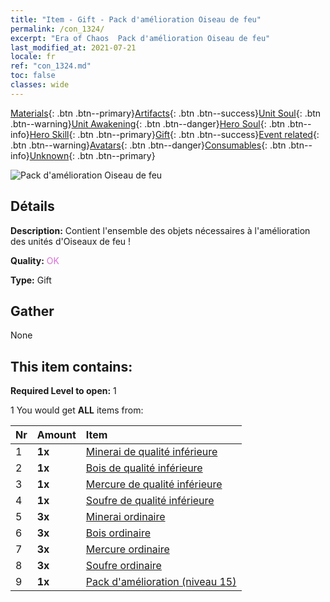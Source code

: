 ```yaml
---
title: "Item - Gift - Pack d'amélioration Oiseau de feu"
permalink: /con_1324/
excerpt: "Era of Chaos  Pack d'amélioration Oiseau de feu"
last_modified_at: 2021-07-21
locale: fr
ref: "con_1324.md"
toc: false
classes: wide
---
```

 [Materials](/ItemsFR/){: .btn .btn--primary}[Artifacts](/ItemsFR/Artifacts/){: .btn .btn--success}[Unit Soul](/ItemsFR/UnitSoul/){: .btn .btn--warning}[Unit Awakening](/ItemsFR/UnitAwakening/){: .btn .btn--danger}[Hero Soul](/ItemsFR/HeroSoul/){: .btn .btn--info}[Hero Skill](/ItemsFR/HeroSkill/){: .btn .btn--primary}[Gift](/ItemsFR/Gift/){: .btn .btn--success}[Event related](/ItemsFR/Events/){: .btn .btn--warning}[Avatars](/ItemsFR/Avatars/){: .btn .btn--danger}[Consumables](/ItemsFR/Consumables/){: .btn .btn--info}[Unknown](/ItemsFR/Unknown/){: .btn .btn--primary}

 ![Pack d'amélioration Oiseau de feu](/images/t/i_906001.png)

## Détails
 **Description:** Contient l'ensemble des objets nécessaires à l'amélioration des unités d'Oiseaux de feu !

 **Quality:** <span style="color: #DA70D6">OK</span>

 **Type:** Gift

## Gather

  None

## This item contains:

 **Required Level to open:** 1

 1 You would get **ALL** items  from:

  | Nr | Amount |     Item    |
  |:---|:-------|:------------|
  | 1 |  **1x** | [Minerai de qualité inférieure](/ItemsFR/mat_1/) |  | 
  | 2 |  **1x** | [Bois de qualité inférieure](/ItemsFR/mat_1/) |  | 
  | 3 |  **1x** | [Mercure de qualité inférieure](/ItemsFR/mat_2/) |  | 
  | 4 |  **1x** | [Soufre de qualité inférieure](/ItemsFR/mat_3/) |  | 
  | 5 |  **3x** | [Minerai ordinaire](/ItemsFR/mat_6/) |  | 
  | 6 |  **3x** | [Bois ordinaire](/ItemsFR/mat_7/) |  | 
  | 7 |  **3x** | [Mercure ordinaire](/ItemsFR/mat_8/) |  | 
  | 8 |  **3x** | [Soufre ordinaire](/ItemsFR/mat_9/) |  | 
  | 9 |  **1x** | [Pack d'amélioration (niveau 15)](/ItemsFR/con_1325/) |  | 
